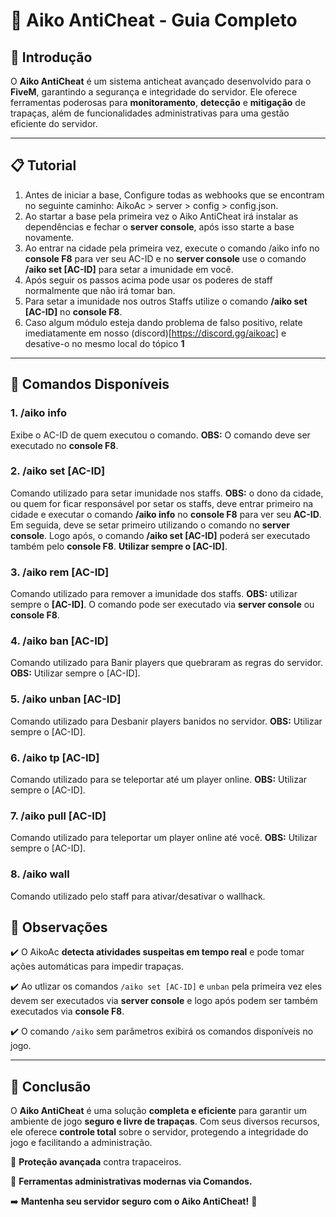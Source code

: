 # 📌 Aiko AntiCheat - Guia Completo

## 🚀 Introdução

O **Aiko AntiCheat** é um sistema anticheat avançado desenvolvido para o **FiveM**, garantindo a segurança e integridade do servidor. Ele oferece ferramentas poderosas para **monitoramento**, **detecção** e **mitigação** de trapaças, além de funcionalidades administrativas para uma gestão eficiente do servidor.

---

## 📋 Tutorial

1. Antes de iniciar a base, Configure todas as webhooks que se encontram no seguinte caminho: AikoAc > server > config > config.json.
2. Ao startar a base pela primeira vez o Aiko AntiCheat irá instalar as dependências e fechar o **server console**, após isso starte a base novamente.
3. Ao entrar na cidade pela primeira vez, execute o comando /aiko info no **console F8** para ver seu AC-ID e no **server console** use o comando **/aiko set [AC-ID]** para setar a imunidade em você.
4. Após seguir os passos acima pode usar os poderes de staff normalmente que não irá tomar ban.
5. Para setar a imunidade nos outros Staffs utilize o comando **/aiko set [AC-ID]** no **console F8**.
6. Caso algum módulo esteja dando problema de falso positivo, relate imediatamente em nosso (discord)[https://discord.gg/aikoac] e desative-o no mesmo local do tópico **1**
---

## 🔹 Comandos Disponíveis

### 1. **/aiko info**

Exibe o AC-ID de quem executou o comando. **OBS:** O comando deve ser executado no **console F8**.

### 2. **/aiko set [AC-ID]**

Comando utilizado para setar imunidade nos staffs. **OBS:** o dono da cidade, ou quem for ficar responsável por setar os staffs, deve entrar primeiro na cidade e executar o comando **/aiko info** no **console F8** para ver seu **AC-ID**. Em seguida, deve se setar primeiro utilizando o comando no **server console**. Logo após, o comando **/aiko set \[AC-ID]** poderá ser executado também pelo **console F8**. **Utilizar sempre o \[AC-ID]**.

### 3. **/aiko rem [AC-ID]**

Comando utilizado para remover a imunidade dos staffs. **OBS:** utilizar sempre o **\[AC-ID]**. O comando pode ser executado via **server console** ou **console F8**.

### 4. **/aiko ban [AC-ID]**

Comando utilizado para Banir players que quebraram as regras do servidor. **OBS:** Utilizar sempre o [AC-ID].

### 5. **/aiko unban [AC-ID]**

Comando utilizado para Desbanir players banidos no servidor. **OBS:** Utilizar sempre o [AC-ID].

### 6. **/aiko tp [AC-ID]**

Comando utilizado para se teleportar até um player online. **OBS:** Utilizar sempre o [AC-ID].

### 7. **/aiko pull [AC-ID]**

Comando utilizado para teleportar um player online até você. **OBS:** Utilizar sempre o [AC-ID].

### 8. **/aiko wall**

Comando utilizado pelo staff para ativar/desativar o wallhack.

## 📌 Observações

✔️ O AikoAc **detecta atividades suspeitas em tempo real** e pode tomar ações automáticas para impedir trapaças.

✔️ Ao utlizar os comandos `/aiko set [AC-ID]` e `unban` pela primeira vez eles devem ser executados via **server console** e logo após podem ser também executados via **console F8**.

✔️ O comando `/aiko` sem parâmetros exibirá os comandos disponíveis no jogo.

---

## 🎯 Conclusão

O **Aiko AntiCheat** é uma solução **completa e eficiente** para garantir um ambiente de jogo **seguro e livre de trapaças**. Com seus diversos recursos, ele oferece **controle total** sobre o servidor, protegendo a integridade do jogo e facilitando a administração.

🔹 **Proteção avançada** contra trapaceiros.

🔹 **Ferramentas administrativas modernas via Comandos.**

➡️ **Mantenha seu servidor seguro com o Aiko AntiCheat!** 🚀

